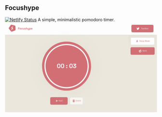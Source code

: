 ## Focushype

[![Netlify Status](https://api.netlify.com/api/v1/badges/ee4b759f-f82d-43c1-ac09-6517d4d9539d/deploy-status)](https://app.netlify.com/sites/focushype/deploys)
A simple, minimalistic pomodoro timer.
![screenshot](./assets/screenshot.png)